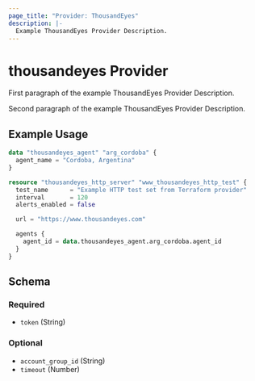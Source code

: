 ```yaml
---
page_title: "Provider: ThousandEyes"
description: |-
  Example ThousandEyes Provider Description.
---
```


# thousandeyes Provider

First paragraph of the example ThousandEyes Provider Description.

Second paragraph of the example ThousandEyes Provider Description.

## Example Usage

```terraform
data "thousandeyes_agent" "arg_cordoba" {
  agent_name = "Cordoba, Argentina"
}

resource "thousandeyes_http_server" "www_thousandeyes_http_test" {
  test_name      = "Example HTTP test set from Terraform provider"
  interval       = 120
  alerts_enabled = false

  url = "https://www.thousandeyes.com"

  agents {
    agent_id = data.thousandeyes_agent.arg_cordoba.agent_id
  }
}
```

<!-- schema generated by tfplugindocs -->
## Schema

### Required

- `token` (String)

### Optional

- `account_group_id` (String)
- `timeout` (Number)

